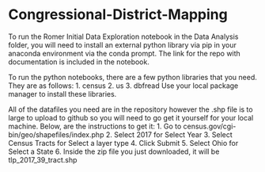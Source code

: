 # Congressional-District-Mapping

To run the Romer Initial Data Exploration notebook in the Data Analysis 
folder, you will need to install an external python library via pip in 
your anaconda environment via the conda prompt. The link for the repo 
with documentation is included in the notebook.

To run the python notebooks, there are a few python libraries that you need. 
They are as follows:
	1. census
	2. us
	3. dbfread
Use your local package manager to install these libraries.

All of the datafiles you need are in the repository however the .shp file is
to large to upload to github so you will need to go get it yourself for your 
local machine. Below, are the instructions to get it:
	1. Go to census.gov/cgi-bin/geo/shapefiles/index.php
	2. Select 2017 for Select Year
	3. Select Census Tracts for Select a layer type
	4. Click Submit
	5. Select Ohio for Select a State
	6. Inside the zip file you just downloaded, it will be 
		tlp_2017_39_tract.shp
